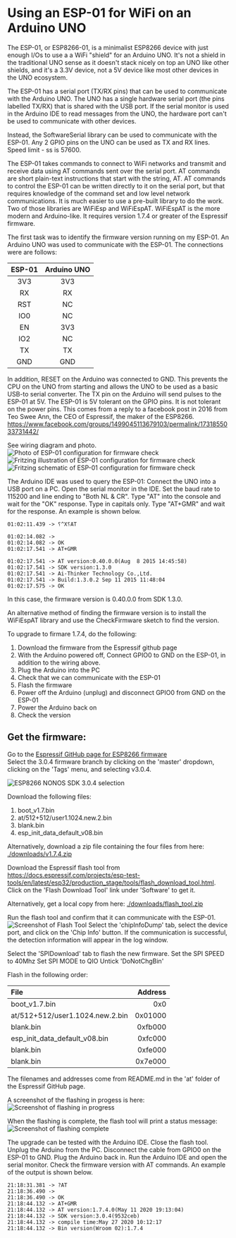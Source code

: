 # Using an ESP-01 for WiFi on an Arduino UNO

The ESP-01, or ESP8266-01, is a minimalist ESP8266 device with just enough I/Os to use a a WiFi "shield" for an Arduino UNO.
It's not a shield in the traditional UNO sense as it doesn't stack nicely on top an UNO like other shields, and it's a 3.3V device, not a 5V device like most other devices in the UNO ecosystem.

The ESP-01 has a serial port (TX/RX pins) that can be used to communicate with the Arduino UNO.
The UNO has a single hardware serial port (the pins labelled TX/RX) that is shared with the USB port.  If the serial monitor is used in the Arduino IDE to read messages from the UNO, the hardware port can't be used to communicate with other devices.

Instead, the SoftwareSerial library can be used to communicate with the ESP-01. Any 2 GPIO pins on the UNO can be used as TX and RX lines.
Speed limit - ss is 57600.

The ESP-01 takes commands to connect to WiFi networks and transmit and receive data using AT commands sent over the serial port.  AT commands are short plain-text instructions that start with the string, AT.
AT commands to control the ESP-01 can be written directly to it on the serial port, but that requires knowledge of the command set and low level network communications.  It is much easier to use a pre-built library to do the work.
Two of those libraries are WiFiEsp and WiFiEspAT.
WiFiEspAT is the more modern and Arduino-like.
It requires version 1.7.4 or greater of the Espressif firmware.

The first task was to identify the firmware version running on my ESP-01.
An Arduino UNO was used to communicate with the ESP-01.
The connections were are follows:

| ESP-01 | Arduino UNO |
|:------:|:-----------:|
| 3V3    | 3V3         |
| RX     | RX          |
| RST    | NC          |
| IO0    | NC          |
| EN     | 3V3         |
| IO2    | NC          |
| TX     | TX          |
| GND    | GND         |

In addition, RESET on the Arduino was connected to GND.
This prevents the CPU on the UNO from starting and allows the UNO to be used as a basic USB-to serial converter.
The TX pin on the Arduino will send pulses to the ESP-01 at 5V.
The ESP-01 is 5V tolerant on the GPIO pins.
It is not tolerant on the power pins.
This comes from a reply to a facebook post in 2016 from Teo Swee Ann, the CEO of Espressif, the maker of the ESP8266.
https://www.facebook.com/groups/1499045113679103/permalink/1731855033731442/

See wiring diagram and photo.
![Photo of ESP-01 configuration for firmware check](/images/direct_connection_photo.jpg?raw=true)
![Fritzing illustration of ESP-01 configuration for firmware check](images/flash_esp_bb.png)
![Fritzing schematic of ESP-01 configuration for firmware check](images/flash_esp_schem.png)

The Arduino IDE was used to query the ESP-01:
Connect the UNO into a USB port on a PC.
Open the serial monitor in the IDE.
Set the baud rate to 115200 and line ending to "Both NL & CR".
Type "AT" into the console and wait for the "OK" response.  Type in capitals only.
Type "AT+GMR" and wait for the response.  An example is shown below.

```
01:02:11.439 -> ⸮^X⸮AT

01:02:14.082 -> 
01:02:14.082 -> OK
01:02:17.541 -> AT+GMR

01:02:17.541 -> AT version:0.40.0.0(Aug  8 2015 14:45:58)
01:02:17.541 -> SDK version:1.3.0
01:02:17.541 -> Ai-Thinker Technology Co.,Ltd.
01:02:17.541 -> Build:1.3.0.2 Sep 11 2015 11:48:04
01:02:17.575 -> OK
```

In this case, the firmware version is 0.40.0.0 from SDK 1.3.0.

An alternative method of finding the firmware version is to install the WiFiEspAT library and use the CheckFirmware sketch to find the version.

To upgrade to firmare 1.7.4, do the following:
1. Download the firmware from the Espressif github page
2. With the Arduino powered off, Connect GPIO0 to GND on the ESP-01, in addition to the wiring above.
3. Plug the Arduino into the PC
4. Check that we can communicate with the ESP-01
5. Flash the firmware
6. Power off the Arduino (unplug) and disconnect GPIO0 from GND on the ESP-01
7. Power the Arduino back on
8. Check the version

## Get the firmware:
Go to the
[Espressif GitHub page for ESP8266 firmware](https://github.com/espressif/ESP8266_NONOS_SDK "Espressif GitHub")  
Select the 3.0.4 firmware branch by clicking on the 'master' dropdown, clicking on the 'Tags' menu, and selecting v3.0.4.

![ESP8266 NONOS SDK 3.0.4 selection](images/github_tag_v3.0.4.png)

Download the following files:
1. boot_v1.7.bin
2. at/512+512/user1.1024.new.2.bin
3. blank.bin
4. esp_init_data_default_v08.bin

Alternatively, download a zip file containing the four files from here:
[./downloads/v1.7.4.zip](../wifi_shield/downloads/v1.7.4.zip)

Download the Espressif flash tool from
<https://docs.espressif.com/projects/esp-test-tools/en/latest/esp32/production_stage/tools/flash_download_tool.html>.
Click on the 'Flash Download Tool' link under 'Software' to get it.

Alternatively, get a local copy from here:
[./downloads/flash_tool.zip](../wifi_shield/downloads/v1.7.4.zip)

Run the flash tool and confirm that it can communicate with the ESP-01.  
![Screenshot of Flash Tool](images/flash_tool_chip_info.png)
Select the 'chipInfoDump' tab, select the device port, and click on the 'Chip Info' button.
If the communication is successful, the detection information will appear in the log window.

Select the 'SPIDownload' tab to flash the new firmware.
Set the SPI SPEED to 40Mhz
Set SPI MODE to QIO
Untick 'DoNotChgBin'

Flash in the following order:

|  File | Address |
|:------|-----------:|
| boot_v1.7.bin | 0x0 |
| at/512+512/user1.1024.new.2.bin | 0x01000 |
| blank.bin | 0xfb000 |
|esp_init_data_default_v08.bin | 0xfc000 |
| blank.bin | 0xfe000 |
| blank.bin | 0x7e000 |


The filenames and addresses come from README.md in the 'at' folder of the Espressif GitHub page.

A screenshot of the flashing in progess is here:
![Screenshot of flashing in progress](images/flash_in_progress.png)

When the flashing is complete, the flash tool will print a status message:
![Screenshot of flashing complete](images/flash_complete.png)

The upgrade can be tested with the Arduino IDE.
Close the flash tool.
Unplug the Arduino from the PC.  Disconnect the cable from GPIO0 on the ESP-01 to GND.
Plug the Arduino back in.
Run the Arduino IDE and open the serial monitor.  Check the firmware version with AT commands.
An example of the output is shown below.

```
21:18:31.381 -> ?AT
21:18:36.490 -> 
21:18:36.490 -> OK
21:18:44.132 -> AT+GMR
21:18:44.132 -> AT version:1.7.4.0(May 11 2020 19:13:04)
21:18:44.132 -> SDK version:3.0.4(9532ceb)
21:18:44.132 -> compile time:May 27 2020 10:12:17
21:18:44.132 -> Bin version(Wroom 02):1.7.4
```

